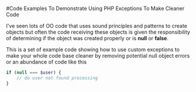 #Code Examples To Demonstrate Using PHP Exceptions To Make Cleaner Code

I've seen lots of OO code that uses sound principles and patterns to create objects
but often the code receiving these objects is given the responsibility of determining if the object was created
properly or is **null** or **false**.

This is a set of example code showing how to use custom exceptions to make your whole code
base cleaner by removing potential null object errors or an abundance of code like this 
```php
if (null === $user) {
    // do user not found processing
}
```

